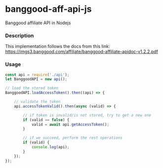 # banggood-aff-api-js
Banggood affiliate API in Nodejs

### Description
This implementation follows the docs from this link: https://imgs3.banggood.com/affiliate/banggood-affiliate-apidoc-v1.2.2.pdf

### Usage
```js
const api = require('./api');
let BanggoodAPI = new api();

// load the stored token
BanggoodAPI.loadAccessToken().then((api) => {

    // validate the token
    api.accessTokenValid().then(async (valid) => {

        // if token is invalid/is not stored, try to get a new one
        if (valid == false) {
            valid = await api.getAccessToken();
        }

        // if we succeed, perform the rest operations
        if (valid) {
            console.log(api);
        }
    });
});
```
